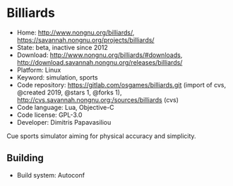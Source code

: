 # Billiards

- Home: http://www.nongnu.org/billiards/, https://savannah.nongnu.org/projects/billiards/
- State: beta, inactive since 2012
- Download: http://www.nongnu.org/billiards/#downloads, http://download.savannah.nongnu.org/releases/billiards/
- Platform: Linux
- Keyword: simulation, sports
- Code repository: https://gitlab.com/osgames/billiards.git (import of cvs, @created 2019, @stars 1, @forks 1), http://cvs.savannah.nongnu.org:/sources/billiards (cvs)
- Code language: Lua, Objective-C
- Code license: GPL-3.0
- Developer: Dimitris Papavasiliou

Cue sports simulator aiming for physical accuracy and simplicity.

## Building

- Build system: Autoconf
